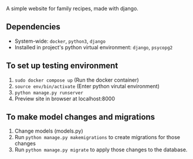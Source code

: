 A simple website for family recipes, made with django.

## Dependencies
- System-wide: ```docker```, ```python3```, ```django```
- Installed in project's python virtual environment: ```django```, ```psycopg2```

## To set up testing environment
1. ```sudo docker compose up``` (Run the docker container)
2. ```source env/bin/activate``` (Enter python virutal environment)
3. ```python manage.py runserver```
4. Preview site in browser at localhost:8000

## To make model changes and migrations
1. Change models (models.py)
2. Run ```python manage.py makemigrations``` to create migrations for those changes
3. Run ```python manage.py migrate``` to apply those changes to the database.
